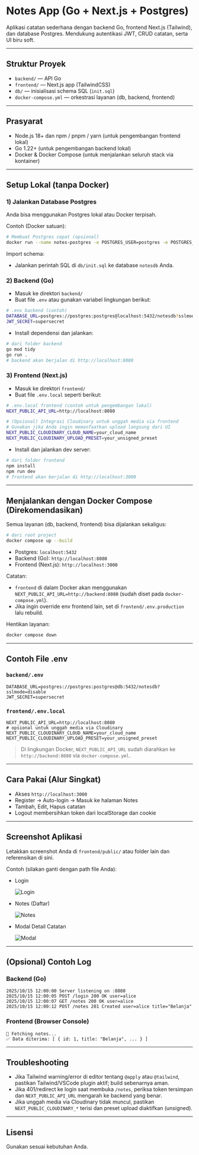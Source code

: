 # Notes App (Go + Next.js + Postgres)

Aplikasi catatan sederhana dengan backend Go, frontend Next.js (Tailwind), dan database Postgres. Mendukung autentikasi JWT, CRUD catatan, serta UI biru soft.

---

## Struktur Proyek
- `backend/` — API Go
- `frontend/` — Next.js app (TailwindCSS)
- `db/` — inisialisasi schema SQL (`init.sql`)
- `docker-compose.yml` — orkestrasi layanan (db, backend, frontend)

---

## Prasyarat
- Node.js 18+ dan npm / pnpm / yarn (untuk pengembangan frontend lokal)
- Go 1.22+ (untuk pengembangan backend lokal)
- Docker & Docker Compose (untuk menjalankan seluruh stack via kontainer)

---

## Setup Lokal (tanpa Docker)

### 1) Jalankan Database Postgres
Anda bisa menggunakan Postgres lokal atau Docker terpisah.

Contoh (Docker satuan):
```bash
# Membuat Postgres cepat (opsional)
docker run --name notes-postgres -e POSTGRES_USER=postgres -e POSTGRES_PASSWORD=postgres -e POSTGRES_DB=notesdb -p 5432:5432 -v notes_db_data:/var/lib/postgresql/data -d postgres:15
```

Import schema:
- Jalankan perintah SQL di `db/init.sql` ke database `notesdb` Anda.

### 2) Backend (Go)
- Masuk ke direktori `backend/`
- Buat file `.env` atau gunakan variabel lingkungan berikut:
```bash
# .env backend (contoh)
DATABASE_URL=postgres://postgres:postgres@localhost:5432/notesdb?sslmode=disable
JWT_SECRET=supersecret
```
- Install dependensi dan jalankan:
```bash
# dari folder backend
go mod tidy
go run .
# backend akan berjalan di http://localhost:8080
```

### 3) Frontend (Next.js)
- Masuk ke direktori `frontend/`
- Buat file `.env.local` seperti berikut:
```bash
# .env.local frontend (contoh untuk pengembangan lokal)
NEXT_PUBLIC_API_URL=http://localhost:8080

# (Opsional) Integrasi Cloudinary untuk unggah media via frontend
# Gunakan jika Anda ingin memanfaatkan upload langsung dari UI
NEXT_PUBLIC_CLOUDINARY_CLOUD_NAME=your_cloud_name
NEXT_PUBLIC_CLOUDINARY_UPLOAD_PRESET=your_unsigned_preset
```
- Install dan jalankan dev server:
```bash
# dari folder frontend
npm install
npm run dev
# frontend akan berjalan di http://localhost:3000
```

---

## Menjalankan dengan Docker Compose (Direkomendasikan)

Semua layanan (db, backend, frontend) bisa dijalankan sekaligus:
```bash
# dari root project
docker compose up --build
```
- Postgres: `localhost:5432`
- Backend (Go): `http://localhost:8080`
- Frontend (Next.js): `http://localhost:3000`

Catatan:
- `frontend` di dalam Docker akan menggunakan `NEXT_PUBLIC_API_URL=http://backend:8080` (sudah diset pada `docker-compose.yml`).
- Jika ingin override env frontend lain, set di `frontend/.env.production` lalu rebuild.

Hentikan layanan:
```bash
docker compose down
```

---

## Contoh File .env

### `backend/.env`
```env
DATABASE_URL=postgres://postgres:postgres@db:5432/notesdb?sslmode=disable
JWT_SECRET=supersecret
```

### `frontend/.env.local`
```env
NEXT_PUBLIC_API_URL=http://localhost:8080
# opsional untuk unggah media via Cloudinary
NEXT_PUBLIC_CLOUDINARY_CLOUD_NAME=your_cloud_name
NEXT_PUBLIC_CLOUDINARY_UPLOAD_PRESET=your_unsigned_preset
```

> Di lingkungan Docker, `NEXT_PUBLIC_API_URL` sudah diarahkan ke `http://backend:8080` via `docker-compose.yml`.

---

## Cara Pakai (Alur Singkat)
- Akses `http://localhost:3000`
- Register → Auto-login → Masuk ke halaman Notes
- Tambah, Edit, Hapus catatan
- Logout membersihkan token dari localStorage dan cookie

---

## Screenshot Aplikasi
Letakkan screenshot Anda di `frontend/public/` atau folder lain dan referensikan di sini.

Contoh (silakan ganti dengan path file Anda):

- Login
  
  ![Login](frontend/public/login-screenshot.png)

- Notes (Daftar)
  
  ![Notes](frontend/public/notes-list-screenshot.png)

- Modal Detail Catatan
  
  ![Modal](frontend/public/note-modal-screenshot.png)

---

## (Opsional) Contoh Log

### Backend (Go)
```text
2025/10/15 12:00:00 Server listening on :8080
2025/10/15 12:00:05 POST /login 200 OK user=alice
2025/10/15 12:00:07 GET /notes 200 OK user=alice
2025/10/15 12:00:12 POST /notes 201 Created user=alice title="Belanja"
```

### Frontend (Browser Console)
```text
🚀 Fetching notes...
✅ Data diterima: [ { id: 1, title: "Belanja", ... } ]
```

---

## Troubleshooting
- Jika Tailwind warning/error di editor tentang `@apply` atau `@tailwind`, pastikan Tailwind/VSCode plugin aktif; build sebenarnya aman.
- Jika 401/redirect ke login saat membuka `/notes`, periksa token tersimpan dan `NEXT_PUBLIC_API_URL` mengarah ke backend yang benar.
- Jika unggah media via Cloudinary tidak muncul, pastikan `NEXT_PUBLIC_CLOUDINARY_*` terisi dan preset upload diaktifkan (unsigned).

---

## Lisensi
Gunakan sesuai kebutuhan Anda.

